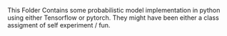 This Folder Contains some probabilistic model implementation in python using either Tensorflow or pytorch.
They might have been either a class assigment of self experiment / fun. 
